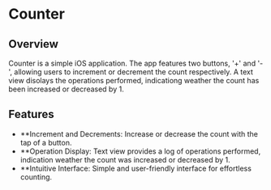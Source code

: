 
# Counter 

## Overview

Counter is a simple iOS application. The app features two buttons, '+' and '-', allowing users to increment or decrement the count respectively. A text view disolays the operations performed, indicationg weather the count has been increased or decreased by 1.

## Features

- **Increment and Decrements: Increase or decrease the count with the tap of a button.
- **Operation Display: Text view provides a log of operations performed, indication weather the count was increased or decreased by 1.
- **Intuitive Interface: Simple and user-friendly interface for effortless counting.
